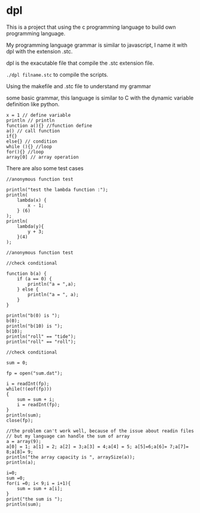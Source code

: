 # dpl
This is a project that using the c programming language to build own programming language.

My programming language grammar is similar to javascript, I name it with dpl with the extension .stc. 

dpl is the exacutable file that compile the .stc extension file.

`./dpl filname.stc` to compile the scripts.

Using the makefile and .stc file to understand my grammar

some basic grammar, this language is similar to C with the dynamic variable definition like python.
```
x = 1 // define variable 
println // println
function a(){} //function define
a() // call function
if{}
else{} // condition 
while (){} //loop
for(){} //loop
array[0] // array operation
```
There are also some test cases

```
//anonymous function test

println("test the lambda function :");
println(
    lambda(x) {
        x - 1;
    } (6)
);
println(
    lambda(y){ 
        y + 3;
    }(4)
);

//anonymous function test
```

```
//check conditional 

function b(a) {
    if (a == 0) {
        println("a = ",a);
    } else {
        println("a = ", a);
    }
}

println("b(0) is ");
b(0);
println("b(10) is ");
b(10); 
println("roll" == "tide");
println("roll" == "roll");

//check conditional
```
```
sum = 0;

fp = open("sum.dat");

i = readInt(fp);
while(!(eof(fp)))
{
    sum = sum + i;
    i = readInt(fp);
}
println(sum);
close(fp);
```

```
//the problem can't work well, because of the issue about readin files
// but my language can handle the sum of array
a = array(9);
a[0] = 1; a[1] = 2; a[2] = 3;a[3] = 4;a[4] = 5; a[5]=6;a[6]= 7;a[7]= 8;a[8]= 9;
println("the array capacity is ", arraySize(a));
println(a);

i=0;
sum =0;
for(i =0; i< 9;i = i+1){
	sum = sum + a[i];
}
print("the sum is ");
println(sum);
```
